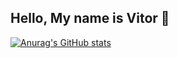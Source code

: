 ## Hello, My name is Vitor 👋

[![Anurag's GitHub stats](https://github-readme-stats.vercel.app/api?username=vitoremsb&show_icons=true&theme=dracula)](https://github.com/vitoremsb/github-readme-stats&show_icons=true)
